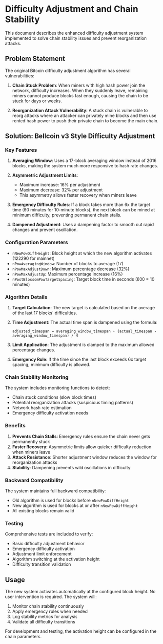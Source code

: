 # Difficulty Adjustment and Chain Stability

This document describes the enhanced difficulty adjustment system implemented to solve chain stability issues and prevent reorganization attacks.

## Problem Statement

The original Bitcoin difficulty adjustment algorithm has several vulnerabilities:

1. **Chain Stuck Problem**: When miners with high hash power join the network, difficulty increases. When they suddenly leave, remaining miners cannot produce blocks fast enough, causing the chain to be stuck for days or weeks.

2. **Reorganization Attack Vulnerability**: A stuck chain is vulnerable to reorg attacks where an attacker can privately mine blocks and then use rented hash power to push their private chain to become the main chain.

## Solution: Bellcoin v3 Style Difficulty Adjustment

### Key Features

1. **Averaging Window**: Uses a 17-block averaging window instead of 2016 blocks, making the system much more responsive to hash rate changes.

2. **Asymmetric Adjustment Limits**: 
   - Maximum increase: 16% per adjustment
   - Maximum decrease: 32% per adjustment
   - This asymmetry allows faster recovery when miners leave

3. **Emergency Difficulty Rules**: If a block takes more than 6x the target time (60 minutes for 10-minute blocks), the next block can be mined at minimum difficulty, preventing permanent chain stalls.

4. **Dampened Adjustment**: Uses a dampening factor to smooth out rapid changes and prevent oscillation.

### Configuration Parameters

- `nNewPowDiffHeight`: Block height at which the new algorithm activates (122290 for mainnet)
- `nPowAveragingWindow`: Number of blocks to average (17)
- `nPowMaxAdjustDown`: Maximum percentage decrease (32%)
- `nPowMaxAdjustUp`: Maximum percentage increase (16%)
- `nPostBlossomPowTargetSpacing`: Target block time in seconds (600 = 10 minutes)

### Algorithm Details

1. **Target Calculation**: The new target is calculated based on the average of the last 17 blocks' difficulties.

2. **Time Adjustment**: The actual time span is dampened using the formula:
   ```
   adjusted_timespan = averaging_window_timespan + (actual_timespan - averaging_window_timespan) / 4
   ```

3. **Limit Application**: The adjustment is clamped to the maximum allowed percentage changes.

4. **Emergency Rule**: If the time since the last block exceeds 6x target spacing, minimum difficulty is allowed.

### Chain Stability Monitoring

The system includes monitoring functions to detect:

- Chain stuck conditions (slow block times)
- Potential reorganization attacks (suspicious timing patterns)
- Network hash rate estimation
- Emergency difficulty activation needs

### Benefits

1. **Prevents Chain Stalls**: Emergency rules ensure the chain never gets permanently stuck
2. **Faster Recovery**: Asymmetric limits allow quicker difficulty reduction when miners leave
3. **Attack Resistance**: Shorter adjustment window reduces the window for reorganization attacks
4. **Stability**: Dampening prevents wild oscillations in difficulty

### Backward Compatibility

The system maintains full backward compatibility:
- Old algorithm is used for blocks before `nNewPowDiffHeight`
- New algorithm is used for blocks at or after `nNewPowDiffHeight`
- All existing blocks remain valid

### Testing

Comprehensive tests are included to verify:
- Basic difficulty adjustment behavior
- Emergency difficulty activation
- Adjustment limit enforcement
- Algorithm switching at the activation height
- Difficulty transition validation

## Usage

The new system activates automatically at the configured block height. No user intervention is required. The system will:

1. Monitor chain stability continuously
2. Apply emergency rules when needed
3. Log stability metrics for analysis
4. Validate all difficulty transitions

For development and testing, the activation height can be configured in the chain parameters.

